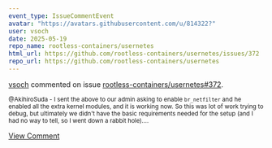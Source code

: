 ```yaml
---
event_type: IssueCommentEvent
avatar: "https://avatars.githubusercontent.com/u/814322?"
user: vsoch
date: 2025-05-19
repo_name: rootless-containers/usernetes
html_url: https://github.com/rootless-containers/usernetes/issues/372
repo_url: https://github.com/rootless-containers/usernetes
---
```


<a href='https://github.com/vsoch' target='_blank'>vsoch</a> commented on issue <a href='https://github.com/rootless-containers/usernetes/issues/372' target='_blank'>rootless-containers/usernetes#372</a>.

<small>@AkihiroSuda - I sent the above to our admin asking to enable `br_netfilter` and he enabled all the extra kernel modules, and it is working now. So this was lot of work trying to debug, but ultimately we didn't have the basic requirements needed for the setup (and I had no way to tell, so I went down a rabbit hole)....</small>

<a href='https://github.com/rootless-containers/usernetes/issues/372' target='_blank'>View Comment</a>